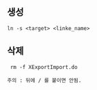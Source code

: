 ## 생성

```
ln -s <target> <linke_name>
```



## 삭제

```
 rm -f XExportImport.do
```

```
주의 : 뒤에 / 를 붙이면 안됨.
```



